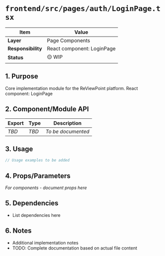 # `frontend/src/pages/auth/LoginPage.tsx`

| Item               | Value                                                              |
| ------------------ | ------------------------------------------------------------------ |
| **Layer**          | Page Components                                                           |
| **Responsibility** | React component: LoginPage                                                   |
| **Status**         | 🟡 WIP                                                            |

## 1. Purpose

Core implementation module for the ReViewPoint platform. React component: LoginPage

## 2. Component/Module API

| Export       | Type     | Description            |
| ------------ | -------- | ---------------------- |
| *TBD*        | *TBD*    | *To be documented*     |

## 3. Usage

```typescript
// Usage examples to be added
```

## 4. Props/Parameters

*For components - document props here*

## 5. Dependencies

- List dependencies here

## 6. Notes

- Additional implementation notes
- TODO: Complete documentation based on actual file content
